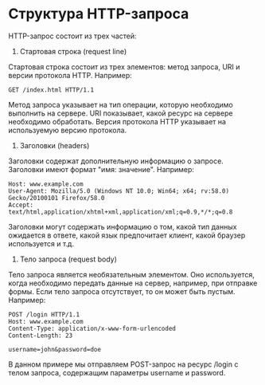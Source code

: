 # Структура HTTP-запроса

HTTP-запрос состоит из трех частей:

1.  Стартовая строка (request line)

Стартовая строка состоит из трех элементов: метод запроса, URI и версии протокола HTTP. Например:

```
GET /index.html HTTP/1.1

```

Метод запроса указывает на тип операции, которую необходимо выполнить на сервере. URI показывает, какой ресурс на сервере необходимо обработать. Версия протокола HTTP указывает на используемую версию протокола.

1.  Заголовки (headers)

Заголовки содержат дополнительную информацию о запросе. Заголовки имеют формат "имя: значение". Например:

```
Host: www.example.com
User-Agent: Mozilla/5.0 (Windows NT 10.0; Win64; x64; rv:58.0) Gecko/20100101 Firefox/58.0
Accept: text/html,application/xhtml+xml,application/xml;q=0.9,*/*;q=0.8

```

Заголовки могут содержать информацию о том, какой тип данных ожидается в ответе, какой язык предпочитает клиент, какой браузер используется и т.д.

1.  Тело запроса (request body)

Тело запроса является необязательным элементом. Оно используется, когда необходимо передать данные на сервер, например, при отправке формы. Если тело запроса отсутствует, то он может быть пустым. Например:

```
POST /login HTTP/1.1
Host: www.example.com
Content-Type: application/x-www-form-urlencoded
Content-Length: 23

username=john&password=doe

```

В данном примере мы отправляем POST-запрос на ресурс /login с телом запроса, содержащим параметры username и password.